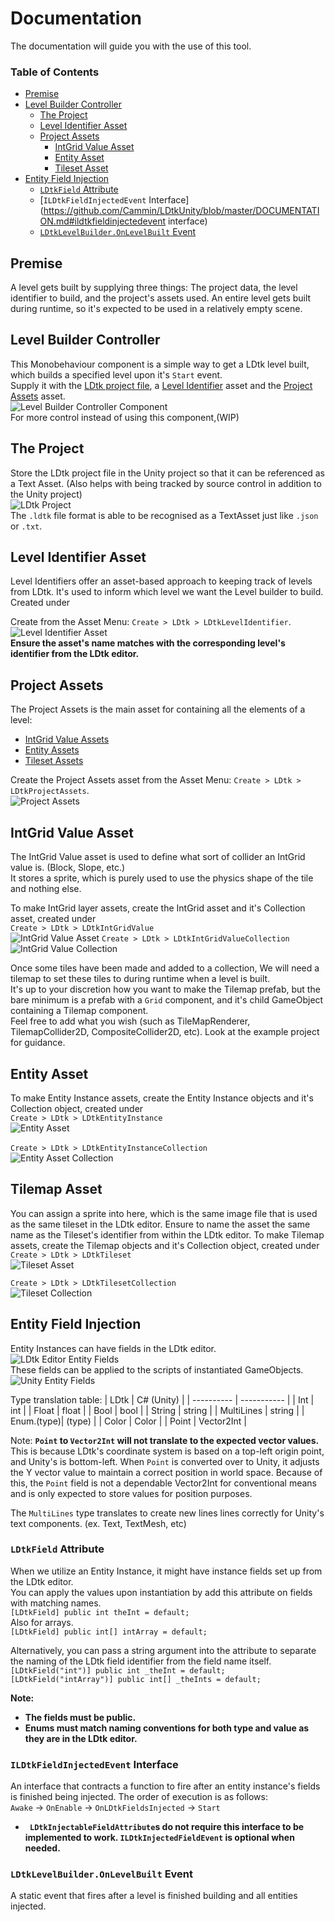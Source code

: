 # Documentation
The documentation will guide you with the use of this tool.

### Table of Contents
 - [Premise](https://github.com/Cammin/LDtkUnity/blob/master/DOCUMENTATION.md#premise)
 - [Level Builder Controller](https://github.com/Cammin/LDtkUnity/blob/master/DOCUMENTATION.md#level-builder-controller)
   - [The Project](https://github.com/Cammin/LDtkUnity/blob/master/DOCUMENTATION.md#the-project)
   - [Level Identifier Asset](https://github.com/Cammin/LDtkUnity/blob/master/DOCUMENTATION.md#level-identifier-asset)
   - [Project Assets](https://github.com/Cammin/LDtkUnity/blob/master/DOCUMENTATION.md#project-assets)
      - [IntGrid Value Asset](https://github.com/Cammin/LDtkUnity/blob/master/DOCUMENTATION.md#intgrid-value-asset)
      - [Entity Asset](https://github.com/Cammin/LDtkUnity/blob/master/DOCUMENTATION.md#entity-asset)
      - [Tileset Asset](https://github.com/Cammin/LDtkUnity/blob/master/DOCUMENTATION.md#tilemap-asset)
 - [Entity Field Injection](https://github.com/Cammin/LDtkUnity/blob/master/DOCUMENTATION.md#entity-field-injection)
   - [`LDtkField` Attribute](https://github.com/Cammin/LDtkUnity/blob/master/DOCUMENTATION.md#ldtkfield-attribute)
   - [`ILDtkFieldInjectedEvent` Interface](https://github.com/Cammin/LDtkUnity/blob/master/DOCUMENTATION.md#ildtkfieldinjectedevent interface)
   - [`LDtkLevelBuilder.OnLevelBuilt` Event](https://github.com/Cammin/LDtkUnity/blob/master/DOCUMENTATION.md#ldtklevelbuilder-onlevelbuilt)


## Premise
A level gets built by supplying three things: The project data, the level identifier to build, and the project's assets used. An entire level gets built during runtime, so it's expected to be used in a relatively empty scene.

## Level Builder Controller
This Monobehaviour component is a simple way to get a LDtk level built, which builds a specified level upon it's `Start` event.  
Supply it with the 
[LDtk project file](https://github.com/Cammin/LDtkUnity/blob/master/DOCUMENTATION.md#the-project), a 
[Level Identifier](https://github.com/Cammin/LDtkUnity/blob/master/DOCUMENTATION.md#level-identifier-asset) asset and the 
[Project Assets](https://github.com/Cammin/LDtkUnity/blob/master/DOCUMENTATION.md#project-assets) asset.  
![Level Builder Controller Component](https://github.com/Cammin/LDtkUnity/blob/master/DocImages~/BuilderControllerComponent.png)  
For more control instead of using this component,(WIP)

## The Project
Store the LDtk project file in the Unity project so that it can be referenced as a Text Asset. (Also helps with being tracked by source control in addition to the Unity project)  
![LDtk Project](https://github.com/Cammin/LDtkUnity/blob/master/DocImages~/AssetProjectJson.png)  
The `.ldtk` file format is able to be recognised as a TextAsset just like `.json` or `.txt`. 

## Level Identifier Asset
Level Identifiers offer an asset-based approach to keeping track of levels from LDtk. It's used to inform which level we want the Level builder to build. Created under

Create from the Asset Menu:
`Create > LDtk > LDtkLevelIdentifier`.  
![Level Identifier Asset](https://github.com/Cammin/LDtkUnity/blob/master/DocImages~/AssetLevel.png)  
**Ensure the asset's name matches with the corresponding level's identifier from the LDtk editor.**   

## Project Assets
The Project Assets is the main asset for containing all the elements of a level:
- [IntGrid Value Assets](https://github.com/Cammin/LDtkUnity/blob/master/DOCUMENTATION.md#intgrid-value-asset)
- [Entity Assets](https://github.com/Cammin/LDtkUnity/blob/master/DOCUMENTATION.md#entity-asset)
- [Tileset Assets](https://github.com/Cammin/LDtkUnity/blob/master/DOCUMENTATION.md#tilemap-asset)

Create the Project Assets asset from the Asset Menu:
`Create > LDtk > LDtkProjectAssets`.  
![Project Assets](https://github.com/Cammin/LDtkUnity/blob/master/DocImages~/AssetProject.png)


## IntGrid Value Asset
The IntGrid Value asset is used to define what sort of collider an IntGrid value is. (Block, Slope, etc.)  
It stores a sprite, which is purely used to use the physics shape of the tile and nothing else.  

To make IntGrid layer assets, create the IntGrid asset and it's Collection asset, created under  
`Create > LDtk > LDtkIntGridValue`  
![IntGrid Value Asset](https://github.com/Cammin/LDtkUnity/blob/master/DocImages~/AssetIntGridValue.png)
`Create > LDtk > LDtkIntGridValueCollection`  
![IntGrid Value Collection](https://github.com/Cammin/LDtkUnity/blob/master/DocImages~/AssetIntGridValueCollection.png)
<br />

Once some tiles have been made and added to a collection, We will need a tilemap to set these tiles to during runtime when a level is built.  
It's up to your discretion how you want to make the Tilemap prefab, but the bare minimum is a prefab with a `Grid` component, and it's child GameObject containing a Tilemap component.  
Feel free to add what you wish (such as TileMapRenderer, TilemapCollider2D, CompositeCollider2D, etc). Look at the example project for guidance.

## Entity Asset
To make Entity Instance assets, create the Entity Instance objects and it's Collection object, created under  
`Create > LDtk > LDtkEntityInstance`  
![Entity Asset](https://github.com/Cammin/LDtkUnity/blob/master/DocImages~/AssetEntity.png)  
<br />
`Create > LDtk > LDtkEntityInstanceCollection`  
![Entity Asset Collection](https://github.com/Cammin/LDtkUnity/blob/master/DocImages~/AssetEntityCollection.png)

## Tilemap Asset
You can assign a sprite into here, which is the same image file that is used as the same tileset in the LDtk editor.
Ensure to name the asset the same name as the Tileset's identifier from within the LDtk editor.
To make Tilemap assets, create the Tilemap objects and it's Collection object, created under  
`Create > LDtk > LDtkTileset`  
![Tileset Asset](https://github.com/Cammin/LDtkUnity/blob/master/DocImages~/AssetTileset.png)

`Create > LDtk > LDtkTilesetCollection`  
![Tileset Collection](https://github.com/Cammin/LDtkUnity/blob/master/DocImages~/AssetTilesetCollection.png)


## Entity Field Injection

Entity Instances can have fields in the LDtk editor.  
![LDtk Editor Entity Fields](https://github.com/Cammin/LDtkUnity/blob/master/DocImages~/LDtkEditorMobFields.png)  
These fields can be applied to the scripts of instantiated GameObjects.  
![Unity Entity Fields](https://github.com/Cammin/LDtkUnity/blob/master/DocImages~/UnityMobFields.png)  

Type translation table:
| LDtk       | C# (Unity)  |
| ---------- | ----------- |
| Int        | int         |
| Float      | float       |
| Bool       | bool        |
| String     | string      |
| MultiLines | string      |
| Enum.(type)| (type)      |
| Color      | Color       |
| Point      | Vector2Int  |

Note: **`Point` to `Vector2Int` will not translate to the expected vector values.**
This is because LDtk's coordinate system is based on a top-left origin point, and Unity's is bottom-left. When  `Point` is converted over to Unity, it adjusts the Y vector value to maintain a correct position in world space. Because of this, the `Point` field is not a dependable Vector2Int for conventional means and is only expected to store values for position purposes.

The `MultiLines` type translates to create new lines lines correctly for Unity's text components. (ex. Text, TextMesh, etc)

### `LDtkField` Attribute  
When we utilize an Entity Instance, it might have instance fields set up from the LDtk editor.  
You can apply the values upon instantiation by add this attribute on fields with matching names.  
`[LDtkField] public int theInt = default;`  
Also for arrays.  
`[LDtkField] public int[] intArray = default;`  

Alternatively, you can pass a string argument into the attribute to separate the naming of the LDtk field identifier from the field name itself.  
`[LDtkField("int")] public int _theInt = default;`  
`[LDtkField("intArray")] public int[] _theInts = default;`  
   
**Note:**
- **The fields must be public.**
- **Enums must match naming conventions for both type and value as they are in the LDtk editor.**



### `ILDtkFieldInjectedEvent` Interface
An interface that contracts a function to fire after an entity instance's fields is finished being injected. The order of execution is as follows:<br />
`Awake` -> `OnEnable` -> `OnLDtkFieldsInjected` -> `Start`
- **` LDtkInjectableFieldAttribute`s do not require this interface to be implemented to work. `ILDtkInjectedFieldEvent` is optional when needed.**

### `LDtkLevelBuilder.OnLevelBuilt` Event
A static event that fires after a level is finished building and all entities injected.
<br />
